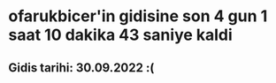 # ofarukbicer'in gidisine son 4 gun 1 saat 10 dakika 43 saniye kaldi

## Gidis tarihi: 30.09.2022 :(